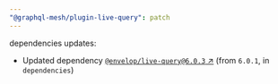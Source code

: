 ```yaml
---
"@graphql-mesh/plugin-live-query": patch
---
```

dependencies updates:
  - Updated dependency [`@envelop/live-query@6.0.3` ↗︎](https://www.npmjs.com/package/@envelop/live-query/v/6.0.3) (from `6.0.1`, in `dependencies`)
